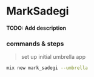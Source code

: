 # MarkSadegi

**TODO: Add description**

### commands & steps
> set up initial umbrella app
```sh
mix new mark_sadegi --umbrella
```
```sh

```
```sh

```
```sh

```
